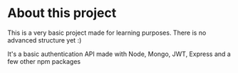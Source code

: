 # About this project

This is a very basic project made for learning purposes. There is no advanced structure yet :)

It's a basic authentication API made with Node, Mongo, JWT, Express and a few other npm packages